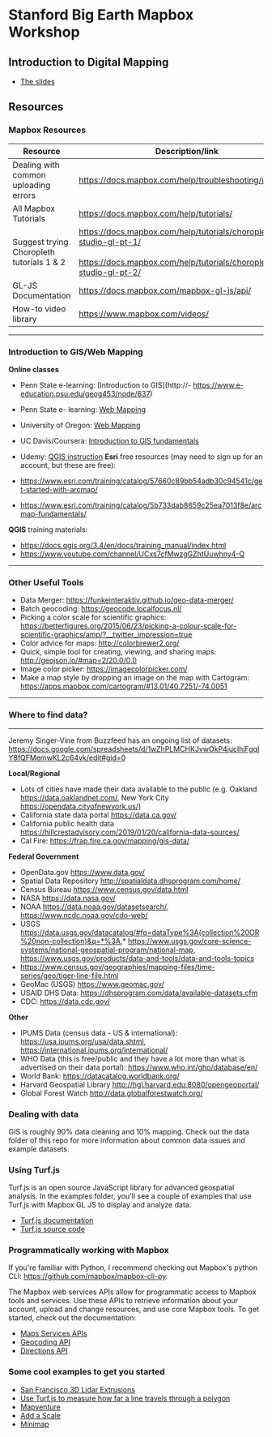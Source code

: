# Stanford Big Earth Mapbox Workshop

## Introduction to Digital Mapping

- [The slides](https://github.com/meganluisa/Stanford-Big-Earth-2022/files/8493453/Stanford.Big.Earth.Presentation.pdf)


## Resources

### Mapbox Resources
| Resource                                  | Description/link                                                                                                                           |
| ----------------------------------------- | ------------------------------------------------------------------------------------------------------------------------------------------ |
| Dealing with common uploading errors      | https://docs.mapbox.com/help/troubleshooting/uploads/                                                                                      |
| All Mapbox Tutorials                      | https://docs.mapbox.com/help/tutorials/                                                                                                    |
| Suggest trying Choropleth tutorials 1 & 2 | https://docs.mapbox.com/help/tutorials/choropleth-studio-gl-pt-1/<br><br>https://docs.mapbox.com/help/tutorials/choropleth-studio-gl-pt-2/ |
| GL-JS Documentation                       | https://docs.mapbox.com/mapbox-gl-js/api/                                                                                                  |
| How-to video library                      | https://www.mapbox.com/videos/                                                                                                             |




----------
### Introduction to GIS/Web Mapping

**Online classes**

- Penn State e-learning: [Introduction to GIS](http://- https://www.e-education.psu.edu/geog453/node/637)
- Penn State e- learning: [Web Mapping](https://www.e-education.psu.edu/geog585/node/508)
- University of Oregon: [Web Mapping](https://github.com/jakobzhao/geog371)
- UC Davis/Coursera: [Introduction to GIS fundamentals](https://www.coursera.org/learn/gis)
- Udemy: [QGIS instruction](https://www.udemy.com/topic/qgis/)
[](https://github.com/jakobzhao/geog371)
**Esri** free resources (may need to sign up for an account, but these are free):

- https://www.esri.com/training/catalog/57660c89bb54adb30c94541c/get-started-with-arcmap/
- https://www.esri.com/training/catalog/5b733dab8659c25ea7013f8e/arcmap-fundamentals/

**QGIS** training materials:

- https://docs.qgis.org/3.4/en/docs/training_manual/index.html
- https://www.youtube.com/channel/UCxs7cfMwzgGZhtUuwhny4-Q


----------
### Other Useful Tools


- Data Merger: https://funkeinteraktiv.github.io/geo-data-merger/
- Batch geocoding: https://geocode.localfocus.nl/
- Picking a color scale for scientific graphics: https://betterfigures.org/2015/06/23/picking-a-colour-scale-for-scientific-graphics/amp/?__twitter_impression=true
- Color advice for maps: http://colorbrewer2.org/
- Quick, simple tool for creating, viewing, and sharing maps: http://geojson.io/#map=2/20.0/0.0
- Image color picker: https://imagecolorpicker.com/
- Make a map style by dropping an image on the map with Cartogram: https://apps.mapbox.com/cartogram/#13.01/40.7251/-74.0051


----------
### Where to find data?
****
Jeremy Singer-Vine from Buzzfeed has an ongoing list of datasets: https://docs.google.com/spreadsheets/d/1wZhPLMCHKJvwOkP4juclhjFgqIY8fQFMemwKL2c64vk/edit#gid=0

**Local/Regional**

- Lots of cities have made their data available to the public (e.g. Oakland https://data.oaklandnet.com/, New York City https://opendata.cityofnewyork.us/)
- California state data portal https://data.ca.gov/
- California public health data https://hillcrestadvisory.com/2019/01/20/california-data-sources/
- Cal Fire: https://frap.fire.ca.gov/mapping/gis-data/

**Federal Government**

- OpenData.gov https://www.data.gov/
- Spatial Data Repository http://spatialdata.dhsprogram.com/home/
- Census Bureau https://www.census.gov/data.html
- NASA https://data.nasa.gov/
- NOAA https://data.noaa.gov/datasetsearch/, https://www.ncdc.noaa.gov/cdo-web/
- USGS https://data.usgs.gov/datacatalog/#fq=dataType%3A(collection%20OR%20non-collection)&q=*%3A,* https://www.usgs.gov/core-science-systems/national-geospatial-program/national-map, https://www.usgs.gov/products/data-and-tools/data-and-tools-topics
- https://www.census.gov/geographies/mapping-files/time-series/geo/tiger-line-file.html
- GeoMac (USGS) https://www.geomac.gov/
- USAID DHS Data: https://dhsprogram.com/data/available-datasets.cfm
- CDC: https://data.cdc.gov/

**Other**

- IPUMS Data (census data - US & international): https://usa.ipums.org/usa/data.shtml, https://international.ipums.org/international/
- WHO Data (this is free/public and they have a lot more than what is advertised on their data portal): https://www.who.int/gho/database/en/
- World Bank: https://datacatalog.worldbank.org/
- Harvard Geospatial Library http://hgl.harvard.edu:8080/opengeoportal/
- Global Forest Watch http://data.globalforestwatch.org/

### Dealing with data
GIS is roughly 90% data cleaning and 10% mapping. Check out the data folder of this repo for more information about common data issues and example datasets.

### Using Turf.js
Turf.js is an open source JavaScript library for advanced geospatial analysis. In the examples folder, you'll see a couple of examples that use Turf.js with Mapbox GL JS to display and analyze data.
- [Turf.js documentation](http://turfjs.org/)
- [Turf.js source code](https://github.com/Turfjs/turf)

### Programmatically working with Mapbox
If you're familiar with Python, I recommend checking out Mapbox's python CLI: https://github.com/mapbox/mapbox-cli-py.

The Mapbox web services APIs allow for programmatic access to Mapbox tools and services. Use these APIs to retrieve information about your account, upload and change resources, and use core Mapbox tools. To get started, check out the documentation:
- [Maps Services APIs](https://www.mapbox.com/api-documentation/#maps)
- [Geocoding API](https://www.mapbox.com/api-documentation/#geocoding)
- [Directions API](https://www.mapbox.com/api-documentation/#directions)

### Some cool examples to get you started
- [San Francisco 3D Lidar Extrusions](https://bl.ocks.org/ryanbaumann/2f66eecfe687338a1c2331003e7ec950)
- [Use Turf.js to measure how far a line travels through a polygon](https://bl.ocks.org/danswick/4a282503825358125b06)
- [Mapventure](https://bl.ocks.org/danswick/266d8642eb898d476aac)
- [Add a Scale](https://bl.ocks.org/malwoodsantoro/194e596647e9eca12720ec340b7283c1)
- [Minimap](https://bl.ocks.org/mzdraper/0adb47c10da050b5f6b8b1b5c4548afe)

